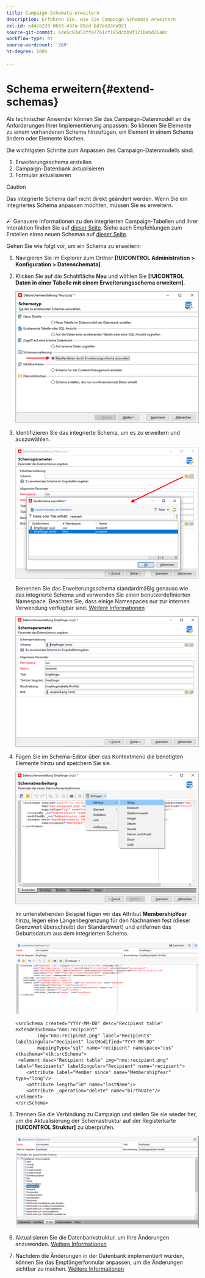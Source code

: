 ```yaml
---
title: Campaign-Schemata erweitern
description: Erfahren Sie, wie Sie Campaign-Schemata erweitern
exl-id: e4dcb228-0683-437a-88cd-bd7ed33da921
source-git-commit: 6de5c93453ffa7761cf185dcbb9f1210abd26a0c
workflow-type: ht
source-wordcount: '269'
ht-degree: 100%

---
```


# Schema erweitern{#extend-schemas}

Als technischer Anwender können Sie das Campaign-Datenmodell an die Anforderungen Ihrer Implementierung anpassen: So können Sie Elemente zu einem vorhandenen Schema hinzufügen, ein Element in einem Schema ändern oder Elemente löschen.

Die wichtigsten Schritte zum Anpassen des Campaign-Datenmodells sind:

1. Erweiterungsschema erstellen
1. Campaign-Datenbank aktualisieren
1. Formular aktualisieren

>[!CAUTION]
>Das integrierte Schema darf nicht direkt geändert werden. Wenn Sie ein integriertes Schema anpassen möchten, müssen Sie es erweitern.

![](../assets/do-not-localize/glass.png) Genauere Informationen zu den integrierten Campaign-Tabellen und ihrer Interaktion finden Sie auf [dieser Seite](datamodel.md). Siehe auch Empfehlungen zum Erstellen eines neuen Schemas auf [dieser Seite](create-schema.md).

Gehen Sie wie folgt vor, um ein Schema zu erweitern:

1. Navigieren Sie im Explorer zum Ordner **[!UICONTROL Administration > Konfiguration > Datenschemata]**.
1. Klicken Sie auf die Schaltfläche **Neu** und wählen Sie **[!UICONTROL Daten in einer Tabelle mit einem Erweiterungsschema erweitern]**.

   ![](assets/extend-schema-option.png)

1. Identifizieren Sie das integrierte Schema, um es zu erweitern und auszuwählen.

   ![](assets/extend-schema-select.png)

   Benennen Sie das Erweiterungsschema standardmäßig genauso wie das integrierte Schema und verwenden Sie einen benutzerdefinierten Namespace.  Beachten Sie, dass einige Namespaces nur zur internen Verwendung verfügbar sind. [Weitere Informationen](schemas.md#reserved-namespaces)

   ![](assets/extend-schema-validate.png)

1. Fügen Sie im Schema-Editor über das Kontextmenü die benötigten Elemente hinzu und speichern Sie sie.

   ![](assets/extend-schema-edit.png)

   Im untenstehenden Beispiel fügen wir das Attribut **MembershipYear** hinzu, legen eine Längenbegrenzung für den Nachnamen fest (dieser Grenzwert überschreibt den Standardwert) und entfernen das Geburtsdatum aus dem integrierten Schema.

   ![](assets/extend-schema-sample.png)

   ```
   <srcSchema created="YYYY-MM-DD" desc="Recipient table" extendedSchema="nms:recipient"
           img="nms:recipient.png" label="Recipients" labelSingular="Recipient" lastModified="YYYY-MM-DD"
           mappingType="sql" name="recipient" namespace="cus" xtkschema="xtk:srcSchema">
    <element desc="Recipient table" img="nms:recipient.png" label="Recipients" labelSingular="Recipient" name="recipient">
       <attribute label="Member since" name="MembershipYear" type="long"/>
       <attribute length="50" name="lastName"/>
       <attribute _operation="delete" name="birthDate"/>
   </element>
   </srcSchema>
   ```

1. Trennen Sie die Verbindung zu Campaign und stellen Sie sie wieder her, um die Aktualisierung der Schemastruktur auf der Registerkarte **[!UICONTROL Struktur]** zu überprüfen.

   ![](assets/extend-schema-structure.png)

1. Aktualisieren Sie die Datenbankstruktur, um Ihre Änderungen anzuwenden. [Weitere Informationen](update-database-structure.md)

1. Nachdem die Änderungen in der Datenbank implementiert wurden, können Sie das Empfängerformular anpassen, um die Änderungen sichtbar zu machen. [Weitere Informationen](forms.md)
